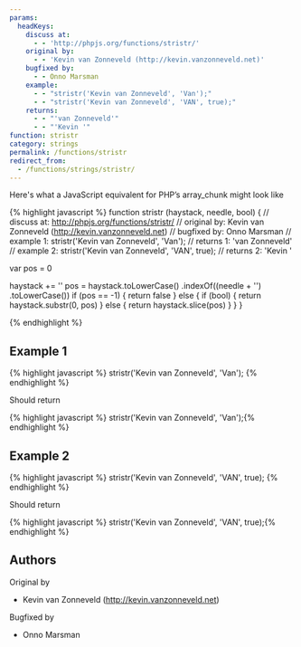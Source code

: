 ```yaml
---
params:
  headKeys:
    discuss at:
      - - 'http://phpjs.org/functions/stristr/'
    original by:
      - - 'Kevin van Zonneveld (http://kevin.vanzonneveld.net)'
    bugfixed by:
      - - Onno Marsman
    example:
      - - "stristr('Kevin van Zonneveld', 'Van');"
      - - "stristr('Kevin van Zonneveld', 'VAN', true);"
    returns:
      - - "'van Zonneveld'"
      - - "'Kevin '"
function: stristr
category: strings
permalink: /functions/stristr
redirect_from:
  - /functions/strings/stristr/
---
```


<!-- WARNING! This file is auto generated by `npm run web:inject`, do not edit by hand -->

Here's what a JavaScript equivalent for PHP’s array_chunk might look like

{% highlight javascript %}
function stristr (haystack, needle, bool) {
  //  discuss at: http://phpjs.org/functions/stristr/
  // original by: Kevin van Zonneveld (http://kevin.vanzonneveld.net)
  // bugfixed by: Onno Marsman
  //   example 1: stristr('Kevin van Zonneveld', 'Van');
  //   returns 1: 'van Zonneveld'
  //   example 2: stristr('Kevin van Zonneveld', 'VAN', true);
  //   returns 2: 'Kevin '

  var pos = 0

  haystack += ''
  pos = haystack.toLowerCase()
    .indexOf((needle + '')
      .toLowerCase())
  if (pos == -1) {
    return false
  } else {
    if (bool) {
      return haystack.substr(0, pos)
    } else {
      return haystack.slice(pos)
    }
  }
}

{% endhighlight %}

## Example 1

{% highlight javascript %}
stristr('Kevin van Zonneveld', 'Van');
{% endhighlight %}

Should return

{% highlight javascript %}
stristr('Kevin van Zonneveld', 'Van');{% endhighlight %}

## Example 2

{% highlight javascript %}
stristr('Kevin van Zonneveld', 'VAN', true);
{% endhighlight %}

Should return

{% highlight javascript %}
stristr('Kevin van Zonneveld', 'VAN', true);{% endhighlight %}


## Authors


Original by

- Kevin van Zonneveld (http://kevin.vanzonneveld.net)


Bugfixed by

- Onno Marsman

